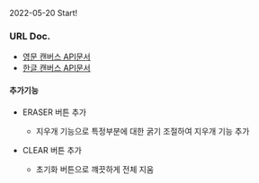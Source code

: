 2022-05-20 Start!

### URL Doc.
+ [영문 캔버스 API문서](https://developer.mozilla.org/en-US/docs/Web/API/Canvas_API)
+ [한글 캔버스 API문서](https://developer.mozilla.org/ko/docs/Web/API/Canvas_API)

#### 추가기능
+ ERASER 버튼 추가
    - 지우개 기능으로 특정부분에 대한 굵기 조절하여 지우개 기능 추가

+ CLEAR 버튼 추가
    - 초기화 버튼으로 꺠끗하게 전체 지움